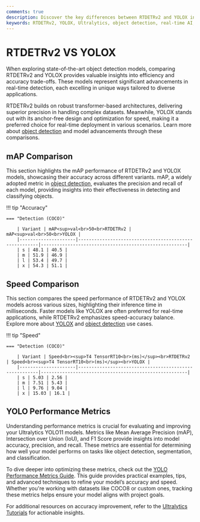 ```yaml
---
comments: true
description: Discover the key differences between RTDETRv2 and YOLOX in this comprehensive comparison. Explore how these cutting-edge models stack up in terms of real-time performance, accuracy, and efficiency for object detection tasks. Ideal for professionals in computer vision, real-time AI, and edge AI applications.
keywords: RTDETRv2, YOLOX, Ultralytics, object detection, real-time AI, edge AI, computer vision, model comparison
---
```


# RTDETRv2 VS YOLOX

When exploring state-of-the-art object detection models, comparing RTDETRv2 and YOLOX provides valuable insights into efficiency and accuracy trade-offs. These models represent significant advancements in real-time detection, each excelling in unique ways tailored to diverse applications.

RTDETRv2 builds on robust transformer-based architectures, delivering superior precision in handling complex datasets. Meanwhile, YOLOX stands out with its anchor-free design and optimization for speed, making it a preferred choice for real-time deployment in various scenarios. Learn more about [object detection](https://www.ultralytics.com/glossary/object-detection) and model advancements through these comparisons.

## mAP Comparison

This section highlights the mAP performance of RTDETRv2 and YOLOX models, showcasing their accuracy across different variants. mAP, a widely adopted metric in [object detection](https://www.ultralytics.com/glossary/object-detection), evaluates the precision and recall of each model, providing insights into their effectiveness in detecting and classifying objects.

!!! tip "Accuracy"

    === "Detection (COCO)"

    	| Variant | mAP<sup>val<br>50<br>RTDETRv2 | mAP<sup>val<br>50<br>YOLOX |
    	|---------------------|-------------------------------------------------------|-------------------------------------------------------|
    	| s | 48.1 | 40.5 |
    	| m | 51.9 | 46.9 |
    	| l | 53.4 | 49.7 |
    	| x | 54.3 | 51.1 |


## Speed Comparison

This section compares the speed performance of RTDETRv2 and YOLOX models across various sizes, highlighting their inference time in milliseconds. Faster models like YOLOX are often preferred for real-time applications, while RTDETRv2 emphasizes speed-accuracy balance. Explore more about [YOLOX](https://github.com/Megvii-BaseDetection/YOLOX) and [object detection](https://www.ultralytics.com/glossary/object-detection) use cases.

!!! tip "Speed"

    === "Detection (COCO)"

    	| Variant | Speed<br><sup>T4 TensorRT10<br>(ms)</sup><br>RTDETRv2 | Speed<br><sup>T4 TensorRT10<br>(ms)</sup><br>YOLOX |
    	|---------------------|-------------------------------------------------------|-------------------------------------------------------|
    	| s | 5.03 | 2.56 |
    	| m | 7.51 | 5.43 |
    	| l | 9.76 | 9.04 |
    	| x | 15.03 | 16.1 |

## YOLO Performance Metrics

Understanding performance metrics is crucial for evaluating and improving your Ultralytics YOLO11 models. Metrics like Mean Average Precision (mAP), Intersection over Union (IoU), and F1 Score provide insights into model accuracy, precision, and recall. These metrics are essential for determining how well your model performs on tasks like object detection, segmentation, and classification.

To dive deeper into optimizing these metrics, check out the [YOLO Performance Metrics Guide](https://docs.ultralytics.com/guides/yolo-performance-metrics/). This guide provides practical examples, tips, and advanced techniques to refine your model’s accuracy and speed. Whether you're working with datasets like COCO8 or custom ones, tracking these metrics helps ensure your model aligns with project goals.

For additional resources on accuracy improvement, refer to the [Ultralytics Tutorials](https://docs.ultralytics.com/guides/) for actionable insights.

